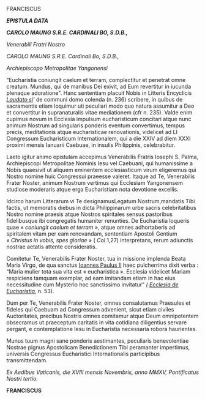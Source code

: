 FRANCISCUS

***EPISTULA DATA***

***CAROLO MAUNG S.R.E. CARDINALI BO, S.D.B.,***

*Venerabili Fratri Nostro*

*CAROLO MAUNG S.R.E. Cardinali Bo, S.D.B.,*

*Archiepiscopo Metropolitae Yangonensi*

“Eucharistia coniungit caelum et terram, complectitur et penetrat omne creatum. Mundus, qui de manibus Dei exivit, ad Eum revertitur in iucunda plenaque adoratione". Hanc sententiam placuit Nobis in Litteris Encyclicis *[Laudato si](/content/francesco/la/encyclicals/documents/papa-francesco_20150524_enciclica-laudato-si.html)'* de communi domo colenda (n. 236) scribere, in quibus de sacramentis etiam loquimur uti peculiari modo quo natura assumitur a Deo et convertitur in supranaturalis vitae mediationem (cfr n. 235). Valde enim cupimus novum in Ecclesia impulsum eucharisticum concitari atque nunc animum Nostrum ad singularis ponderis eventum convertimus, tempus precis, meditationis atque eucharisticae renovationis, videlicet ad LI Congressum Eucharisticum Internationalem, qui a die XXIV ad diem XXXI proximi mensis Ianuarii Caebuae, in insulis Philippinis, celebrabitur.

Laeto igitur animo epistulam accepimus Venerabilis Fratris Iosephi S. Palma, Archiepiscopi Metropolitae Nominis Iesu vel Caebuani, qui humanissime a Nobis quaesivit ut aliquem eminentem ecclesiasticum virum eligeremus qui Nostro nomine huic Congressui praeesse valeret. Itaque ad Te, Venerabilis Frater Noster, animum Nostrum vertimus qui Ecclesiam Yangonensem studiose moderaris atque erga Eucharistiam nota devotione excellis.

Idcirco harum Litterarum vi Te designamusLegatum Nostrum,mandatis Tibi factis, ut memoratis diebus in dicta Philippinarum urbe sacris celebritatibus Nostro nomine praesis atque Nostros spiritales sensus pastoribus fidelibusque ibi congregatis humaniter renunties. De Eucharistia loqueris quae « *coniungit caelum et terram* », atque omnes adhortaberis ad spiritalem vitam per eam renovandam, sententiam Apostoli Gentium « *Christus in vobis, spes gloriae* » ( *Col* 1,27) interpretans, rerum adiunctis nostrae aetatis attente consideratis.

Comitetur Te, Venerabilis Frater Noster, tua in missione implenda Beata Maria Virgo, de qua sanctus [Ioannes Paulus II](http://www.vatican.va/latin/popes_latin/latin_hf_jpii.html) haec pulcherrima dixit verba : “Maria mulier tota sua vita est « eucharistica ». Ecclesia videlicet Mariam respiciens tamquam exemplar, ad eam imitandam etiam in hac eius necessitudine cum Mysterio hoc sanctissimo invitatur” *( [Ecclesia de Eucharistia](http://w2.vatican.va/content/john-paul-ii/la/encyclicals/documents/hf_jp-ii_enc_20030417_eccl-de-euch.html),* n. 53).

Dum per Te, Venerabilis Frater Noster, omnes consalutamus Praesules et fideles qui Caebuam ad Congressum advenient, sicut etiam civiles Auctoritates, precibus Nostris omnes comitamur atque Deum omnipotentem obsecramus ut praeceptum caritatis in vita cotidiana diligentius servare pergant, e contemplatione Iesu in Eucharistia necessaria robora haurientes.

Munus tuum magni sane ponderis aestimantes, peculiaris benevolentiae Nostrae pignus Apostolicam Benedictionem Tibi peramanter impertimus, universis Congressus Eucharistici Internationalis participibus transmittendam.

*Ex Aedibus Vaticanis, die XVIII mensis Novembris, anno MMXV, Pontificatus Nostri tertio.*

**FRANCISCUS**